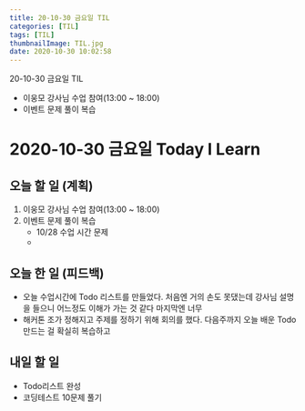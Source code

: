 ```yaml
---
title: 20-10-30 금요일 TIL
categories: [TIL]
tags: [TIL]
thumbnailImage: TIL.jpg
date: 2020-10-30 10:02:58
---
```


<!-- more -->
20-10-30 금요일 TIL
- 이웅모 강사님 수업 참여(13:00 ~ 18:00)
- 이벤트 문제 풀이 복습
<!-- excerpt -->

# 2020-10-30 금요일 Today I Learn

## 오늘 할 일 (계획)

1. 이웅모 강사님 수업 참여(13:00 ~ 18:00)
2. 이벤트 문제 풀이 복습
    - 10/28 수업 시간 문제
    - 

## 오늘 한 일 (피드백)

- 오늘 수업시간에 Todo 리스트를 만들었다. 처음엔 거의 손도 못댔는데 강사님 설명을 들으니 어느정도 이해가 가는 것 같다 마지막엔 너무 
- 해커톤 조가 정해지고 주제를 정하기 위해 회의를 했다. 다음주까지 오늘 배운 Todo 만드는 걸 확실히 복습하고 

## 내일 할 일

- Todo리스트 완성
- 코딩테스트 10문제 풀기